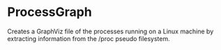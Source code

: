 ProcessGraph
============

Creates a GraphViz file of the processes running on a Linux machine by extracting information from the /proc pseudo filesystem.

